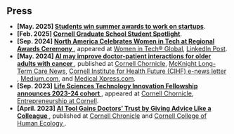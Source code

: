 <h2 id="press" style="margin: 20px 0px 10px;">Press</h2>

<ul>
<li><strong>[May. 2025] <a href="https://news.cornell.edu/stories/2025/05/students-win-summer-awards-work-startups">Students win summer awards to work on startups</a></strong>.</li>
  
<li><strong>[Feb. 2025] <a href="https://gradschool.cornell.edu/spotlights/student-spotlight-yuexing-hao/">Cornell Graduate School Student Spotlight</a></strong>.</li>

<li><strong>[Sep. 2024] <a href="https://women-in-tech.org/north-america-celebrates-women-in-tech-at-regional-awards-ceremony/"> North America Celebrates Women in Tech at Regional Awards Ceremony </a></strong>, appeared at <a href="https://women-in-tech.org/north-america-celebrates-women-in-tech-at-regional-awards-ceremony/">Women in Tech® Global</a>, <a href="https://www.linkedin.com/posts/womenintechorg_witga24-womenintech-womeninstem-activity-7243337963449794561-PvXX?utm_source=share&utm_medium=member_desktop">LinkedIn Post</a>.</li>

<li><strong>[May. 2024] <a href="https://news.cornell.edu/stories/2024/05/ai-may-improve-doctor-patient-interactions-older-adults-cancer"> AI may improve doctor-patient interactions for older adults with cancer </a></strong>, published at <a href="https://news.cornell.edu/stories/2024/05/ai-may-improve-doctor-patient-interactions-older-adults-cancer">Cornell Chornicle</a>, <a href="https://www.mcknights.com/news/report-ai-tool-could-boost-communication-for-older-adults-with-cancer/">McKnight Long-Term Care News</a>, <a href="https://ihf.cornell.edu/news/cihf-grants-funding-to-yuexing-haos-research-paper/"> Cornell Institute for Health Future (CIHF) e-news letter </a>, <a href="https://medium.com/acm-cscw/can-grandma-be-involved-in-her-next-clinical-decision-b12fc79c5b7">Medium.com</a>, and <a href="https://medicalxpress.com/news/2024-05-ai-doctorpatient-interactions-older-adults.html">Medical Xpress.com</a>.</li>

<li><strong>[Sep. 2023] <a href="https://news.cornell.edu/stories/2023/09/life-sciences-technology-innovation-fellowship-announces-2023-24-cohort"> Life Sciences Technology Innovation Fellowship announces 2023-24 cohort </a></strong>, appeared at <a href="https://news.cornell.edu/stories/2023/09/life-sciences-technology-innovation-fellowship-announces-2023-24-cohort">Cornell Chornicle</a>, <a href="https://eship.cornell.edu/life-sciences-technology-innovation-fellowship-cohort-2023/">Entrepreneurship at Cornell</a>.</li>

<li><strong>[April. 2023] <a href="https://tech.cornell.edu/news/ai-tool-gains-doctors-trust-by-giving-advice-like-a-colleague/"> AI Tool Gains Doctors’ Trust by Giving Advice Like a Colleague </a></strong>, published at <a href="https://news.cornell.edu/stories/2023/04/ai-tool-gains-doctors-trust-giving-advice-colleague">Cornell Chronicle</a> and <a href="https://www.human.cornell.edu/news/imported/2023/05/human-connection-and-collaboration-are-common-threads-faculty-and-students">Cornell College of Human Ecology </a>.</li>

</ul>
